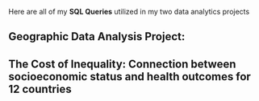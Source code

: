 Here are all of my **SQL Queries** utilized in my two data analytics projects
## Geographic Data Analysis Project:
## The Cost of Inequality: Connection between socioeconomic status and health outcomes for 12 countries
